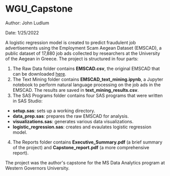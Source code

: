 # WGU_Capstone

Author: John Ludlum

Date: 1/25/2022

A logistic regression model is created to predict fraudulent job advertisements using the Employment Scam Aegean Dataset (EMSCAD), a public dataset of 17,880 job ads collected by researchers at the University of the Aegean in Greece. The project is structured in four parts:

1. The Raw Data folder contains **EMSCAD.csv**, the original EMSCAD that can be downloaded [here](http://emscad.samos.aegean.gr/).
2. The Text Mining folder contains **EMSCAD_text_mining.ipynb**, a Jupyter notebook to perform natural language processing on the job ads in the EMSCAD. The results are saved in **text_mining_results.csv**.
3. The SAS Programs folder contains four SAS programs that were written in SAS Studio:
  - **setup.sas**: sets up a working directory.
  - **data_prep.sas**: prepares the raw EMSCAD for analysis.
  - **visualizations.sas**: generates various data visualizations.
  - **logistic_regression.sas**: creates and evaulates logistic regression model.
4. The Reports folder contains **Executive_Summary.pdf** (a brief summary of the project) and **Capstone_report.pdf** (a more comprehensive report).

The project was the author's capstone for the MS Data Analytics program at Western Governors University.
